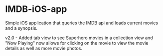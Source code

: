 # IMDB-iOS-app

Simple iOS application that queries the IMDB api and loads current movies and a synopsis.

v2.0 - Added tab view to see Superhero movies in a collection view and "Now Playing" now allows for clicking on the movie to view the movie details as well as more movie photos. 
